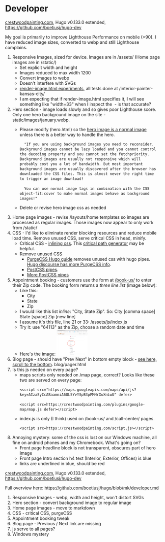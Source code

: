 # Developer

[crestwoodpainting.com](https://crestwoodpainting.com), Hugo v0.133.0 extended, <https://github.com/boetiusj/hugo-dev>

My goal is primarily to improve Lighthouse Performance on mobile (>90). I have reduced image sizes, converted to webp and still Lighthouse complains.

1. Responsive Images, sized for device. Images are in /assets/ (Home page images are in /static/)
    - Set explicit width and height
    - Images reduced to max width 1200
    - Convert images to webp
    - Doesn't interfere with SVGs
    - [render-image.html experiments](/summary-render-image-files.md), all tests done at /interior-painter-kansas-city/
    - I am expecting that if render-image.html specifies it, I will see something like "width=33" when I inspect the <img> - is that accurate?
2. Hero section - image loads slowly and so gives poor Lighthouse score. Only one hero background image on the site - static/images/january.webp.
    - Please modify (hero.html) so the [hero image is a normal image](https://www.corewebvitals.io/pagespeed/optimize-images-for-core-web-vitals) unless there is a better way to handle the hero.

            "If you are using background images you need to reconsider. Background images cannot be lazy loaded and you cannot control the decoding property and you cannot set the fetchpriority. Background images are usually not responsive which will probably cost you a lot of bandwidth. But most important background images are usually discovered after the browser has downloaded the CSS files. This is almost never the right time to trigger an image download!

            You can use normal image tags in combination with the CSS object-fit:cover to make normal images behave as background images!"

    - Delete or revise hero image css as needed
3. Home page images - revise /layouts/home templates so images are processed as regular images. Those images now appear to only work from /static/
4. CSS - I'd like to eliminate render blocking resources and reduce mobile load time. Remove unused CSS, serve critical CSS in head, minify.
    - Critical CSS - [inlining css](https://www.rockyourcode.com/inline-critical-css-with-hugo-pipes/). This [critical path generator](https://jonassebastianohlsson.com/criticalpathcssgenerator/) may be helpful.
    - Remove unused CSS
        - [PurgeCSS Hugo guide](https://purgecss.com/guides/hugo.html) removes unused css with hugo pipes. [Hugo discourse has more PurgeCSS info](https://discourse.gohugo.io/t/hugo-guide-added-to-the-purgecss-docs/39422/6). 
        - [PostCSS pipes](https://www.rockyourcode.com/create-a-postcss-pipe-with-hugo/). 
        - [More PostCSS pipes](https://gohugo.io/hugo-pipes/postprocess/#css-purging-with-postcss)
5. Appointment booking - customers use the form at [/book-us/](https://crestwoodpainting.com/book-us/) to enter their Zip code. The booking form returns a _three line list_ (image below):
    - Like this:
        - City
        - State
        - Zip
    - I would like this list _inline_: "City, State Zip". So: City [comma space] State [space] Zip [new line]
    - I assume it's this file, line 21 or 33: /assets/js/index.js
    - Try it: use "64113" as the Zip, choose a random date and time
    - Here's the image: <img src="https://github.com/boetiusj/hugo/blob/mk/assets/images/other/City_State_Zip.png" width="100">
6. Blog page - should have "Prev Next" in bottom empty block - [see here, scroll to the bottom](https://crestwoodpainting.com/lead-paint-certification/). blog/pager.html
7. Is this js needed on every page?
    - maps scripts only needed on /map page, correct? Looks like these two are served on every page:
        ``` 
        <script src="https://maps.googleapis.com/maps/api/js?key=AIzaSyCcABaamniA6OL5YvYSpB3pFMNrXwXnLwU" defer> 
 
        <script src=https://crestwoodpainting.com/plugins/google-map/map.js defer></script>
        ```
    - index.js is only (I think) used on /book-us/ and /call-center/ pages.
        ``` 
        <script src=https://crestwoodpainting.com/script.js></script>
        ```
8. Annoying mystery: some of the css is lost on our Windows machine, all fine on android phones and my Chromebook. What's going on?
    - Front page headline block is not transparent, obscures part of hero image
    - Front page Intro section h4 text (Interior, Exterior, Offices) is blue
    - links are underlined in blue, should be red

[crestwoodpainting.com](https://crestwoodpainting.com), Hugo v0.133.0 extended, <https://github.com/boetiusj/hugo-dev>

Full overview here: <https://github.com/boetiusj/hugo/blob/mk/developer.md>
1. Responsive Images - webp, width and height, won't distort SVGs
2. Hero section - convert background image to regular image
3. Home page images - move to markdown
4. CSS - critical CSS, purgeCSS
5. Appointment booking tweak
6. Blog page - Previous / Next link are missing
7. js serve to all pages?
8. Windows mystery
